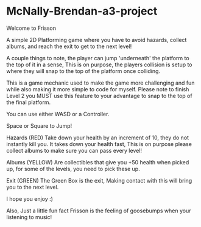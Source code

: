 # McNally-Brendan-a3-project

Welcome to Frisson 

A simple 2D Platforming game where you have to avoid hazards, collect albums, and reach the exit to get to the next level!

A couple things to note, the player can jump 'underneath' the platform to the top of it in a sense, This is on purpose, the players collision is setup to where they will snap to the top of the platform once colliding. 

This is a game mechanic used to make the game more challenging and fun while also making it more simple to code for myself. 
Please note to finish Level 2 you MUST use this feature to your advantage to snap to the top of the final platform. 

You can use either WASD or a Controller.

Space or Square to Jump! 

Hazards (RED) Take down your health by an increment of 10, they do not instantly kill you. It takes down your health fast, This is on purpose please collect albums to make sure you can pass every level! 

Albums (YELLOW) Are collectibles that give you +50 health when picked up, for some of the levels, you need to pick these up.

Exit (GREEN) The Green Box is the exit, Making contact with this will bring you to the next level. 

I hope you enjoy :)


Also, Just a little fun fact Frisson is the feeling of goosebumps when your listening to music!


